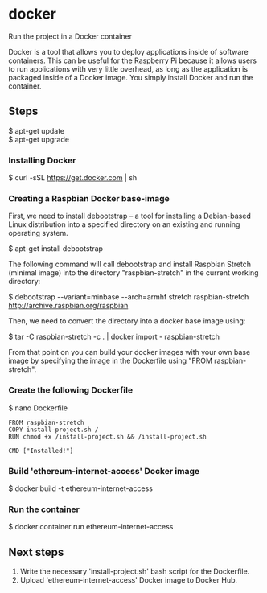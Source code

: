 # docker
Run the project in a Docker container

Docker is a tool that allows you to deploy applications inside of software containers. This can be useful for the Raspberry Pi because it allows users to run applications with very little overhead, as long as the application is packaged inside of a Docker image. You simply install Docker and run the container.

## Steps

$ apt-get update  
$ apt-get upgrade  

### Installing Docker

$ curl -sSL https://get.docker.com | sh

### Creating a Raspbian Docker base-image

First, we need to install debootstrap – a tool for installing a Debian-based Linux distribution into a specified directory on an existing and running operating system.

$ apt-get install debootstrap

The following command will call debootstrap and install Raspbian Stretch (minimal image) into the directory "raspbian-stretch" in the current working directory:

$ debootstrap --variant=minbase --arch=armhf stretch raspbian-stretch http://archive.raspbian.org/raspbian

Then, we need to convert the directory into a docker base image using:

$ tar -C raspbian-stretch -c . | docker import - raspbian-stretch

From that point on you can build your docker images with your own base image by specifying the image in the Dockerfile using "FROM raspbian-stretch".

### Create the following Dockerfile

$ nano Dockerfile

```
FROM raspbian-stretch  
COPY install-project.sh /  
RUN chmod +x /install-project.sh && /install-project.sh  

CMD ["Installed!"]  
```

### Build 'ethereum-internet-access' Docker image

$ docker build -t ethereum-internet-access  

### Run the container

$ docker container run ethereum-internet-access  

## Next steps

1. Write the necessary 'install-project.sh' bash script for the Dockerfile.  
2. Upload 'ethereum-internet-access' Docker image to Docker Hub.
